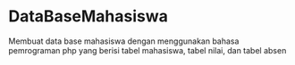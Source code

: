 # DataBaseMahasiswa
Membuat data base mahasiswa dengan menggunakan bahasa pemrograman php yang berisi tabel mahasiswa, tabel nilai, dan tabel absen
